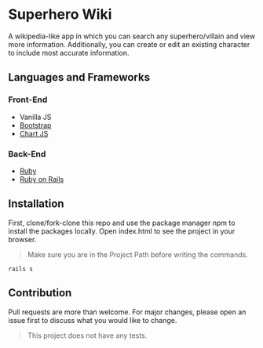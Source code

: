 # Superhero Wiki

A wikipedia-like app in which you can search any superhero/villain and view more information. Additionally, you can create or edit an existing character to include most accurate information.

## Languages and Frameworks

### Front-End

- Vanilla JS
- [Bootstrap](https://getbootstrap.com/)
- [Chart JS](https://www.chartjs.org/)

### Back-End

- [Ruby](https://www.ruby-lang.org/en/)
- [Ruby on Rails](https://rubyonrails.org/)

## Installation

First, clone/fork-clone this repo and use the package manager npm to install the packages locally. Open index.html to see the project in your browser.


> Make sure you are in the Project Path before writing the commands.

```
rails s
```

## Contribution

Pull requests are more than welcome. For major changes, please open an issue first to discuss what you would like to change.

> This project does not have any tests.
